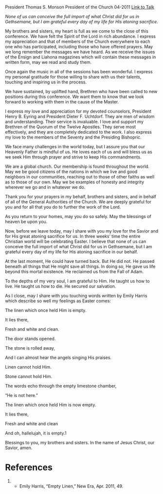 President Thomas S. Monson
President of the Church
04-2011
[Link to Talk](https://www.churchofjesuschrist.org/study/general-conference/2011/04/at-parting?lang=eng)

_None of us can conceive the full import of what Christ did for us in Gethsemane, but I am grateful every day of my life for His atoning sacrifice._

My brothers and sisters, my heart is full as we come to the close of this conference. We have felt the Spirit of the Lord in rich abundance. I express my appreciation and that of members of the Church everywhere to each one who has participated, including those who have offered prayers. May we long remember the messages we have heard. As we receive the issues of the Ensign and Liahona magazines which will contain these messages in written form, may we read and study them.

Once again the music in all of the sessions has been wonderful. I express my personal gratitude for those willing to share with us their talents, touching and inspiring us in the process.

We have sustained, by uplifted hand, Brethren who have been called to new positions during this conference. We want them to know that we look forward to working with them in the cause of the Master.

I express my love and appreciation for my devoted counselors, President Henry B. Eyring and President Dieter F. Uchtdorf. They are men of wisdom and understanding. Their service is invaluable. I love and support my Brethren of the Quorum of the Twelve Apostles. They serve most effectively, and they are completely dedicated to the work. I also express my love to the members of the Seventy and the Presiding Bishopric.

We face many challenges in the world today, but I assure you that our Heavenly Father is mindful of us. He loves each of us and will bless us as we seek Him through prayer and strive to keep His commandments.

We are a global church. Our membership is found throughout the world. May we be good citizens of the nations in which we live and good neighbors in our communities, reaching out to those of other faiths as well as to those of our own. May we be examples of honesty and integrity wherever we go and in whatever we do.

Thank you for your prayers in my behalf, brothers and sisters, and in behalf of all of the General Authorities of the Church. We are deeply grateful for you and for all that you do to further the work of the Lord.

As you return to your homes, may you do so safely. May the blessings of heaven be upon you.

Now, before we leave today, may I share with you my love for the Savior and for His great atoning sacrifice for us. In three weeks’ time the entire Christian world will be celebrating Easter. I believe that none of us can conceive the full import of what Christ did for us in Gethsemane, but I am grateful every day of my life for His atoning sacrifice in our behalf.

At the last moment, He could have turned back. But He did not. He passed beneath all things that He might save all things. In doing so, He gave us life beyond this mortal existence. He reclaimed us from the Fall of Adam.

To the depths of my very soul, I am grateful to Him. He taught us how to live. He taught us how to die. He secured our salvation.

As I close, may I share with you touching words written by Emily Harris which describe so well my feelings as Easter comes:





The linen which once held Him is empty.

It lies there,

Fresh and white and clean.

The door stands opened.

The stone is rolled away,

And I can almost hear the angels singing His praises.

Linen cannot hold Him.

Stone cannot hold Him.

The words echo through the empty limestone chamber,

“He is not here.”

The linen which once held Him is now empty.

It lies there,

Fresh and white and clean

And oh, hallelujah, it is empty.1





Blessings to you, my brothers and sisters. In the name of Jesus Christ, our Savior, amen.

# References
1. - Emily Harris, “Empty Linen,” New Era, Apr. 2011, 49.